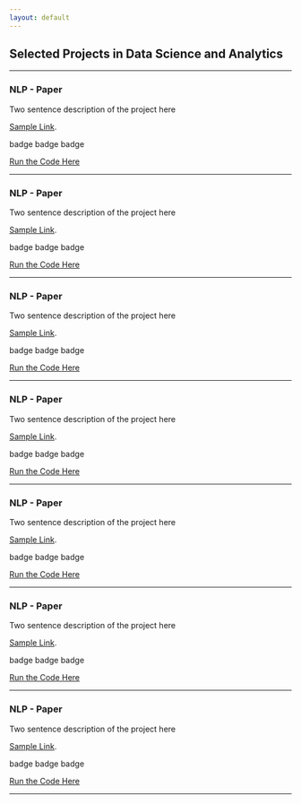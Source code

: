 ```yaml
---
layout: default
---
```


## Selected Projects in Data Science and Analytics

---

### NLP - Paper

<!-- Hate speech detection is the automated task of determining whether a piece of text contains hateful content. In this project, I built a classifier using PyTorch to fine-tune a BERT model. -->

Two sentence description of the project here

[Sample Link](https://www.google.com/).

badge badge badge

[Run the Code Here](https://img.shields.io/badge/any_text-you_lik)

---

### NLP - Paper

<!-- Hate speech detection is the automated task of determining whether a piece of text contains hateful content. In this project, I built a classifier using PyTorch to fine-tune a BERT model. -->

Two sentence description of the project here

[Sample Link](https://www.google.com/).

badge badge badge

[Run the Code Here](https://img.shields.io/badge/any_text-you_lik)

---

### NLP - Paper

<!-- Hate speech detection is the automated task of determining whether a piece of text contains hateful content. In this project, I built a classifier using PyTorch to fine-tune a BERT model. -->

Two sentence description of the project here

[Sample Link](https://www.google.com/).

badge badge badge

[Run the Code Here](https://img.shields.io/badge/any_text-you_lik)

---

### NLP - Paper

<!-- Hate speech detection is the automated task of determining whether a piece of text contains hateful content. In this project, I built a classifier using PyTorch to fine-tune a BERT model. -->

Two sentence description of the project here

[Sample Link](https://www.google.com/).

badge badge badge

[Run the Code Here](https://img.shields.io/badge/any_text-you_lik)

---

### NLP - Paper

<!-- Hate speech detection is the automated task of determining whether a piece of text contains hateful content. In this project, I built a classifier using PyTorch to fine-tune a BERT model. -->

Two sentence description of the project here

[Sample Link](https://www.google.com/).

badge badge badge

[Run the Code Here](https://img.shields.io/badge/any_text-you_lik)

---

### NLP - Paper

<!-- Hate speech detection is the automated task of determining whether a piece of text contains hateful content. In this project, I built a classifier using PyTorch to fine-tune a BERT model. -->

Two sentence description of the project here

[Sample Link](https://www.google.com/).

badge badge badge

[Run the Code Here](https://img.shields.io/badge/any_text-you_lik)

---

### NLP - Paper

<!-- Hate speech detection is the automated task of determining whether a piece of text contains hateful content. In this project, I built a classifier using PyTorch to fine-tune a BERT model. -->

Two sentence description of the project here

[Sample Link](https://www.google.com/).

badge badge badge

[Run the Code Here](https://img.shields.io/badge/any_text-you_lik)

---
